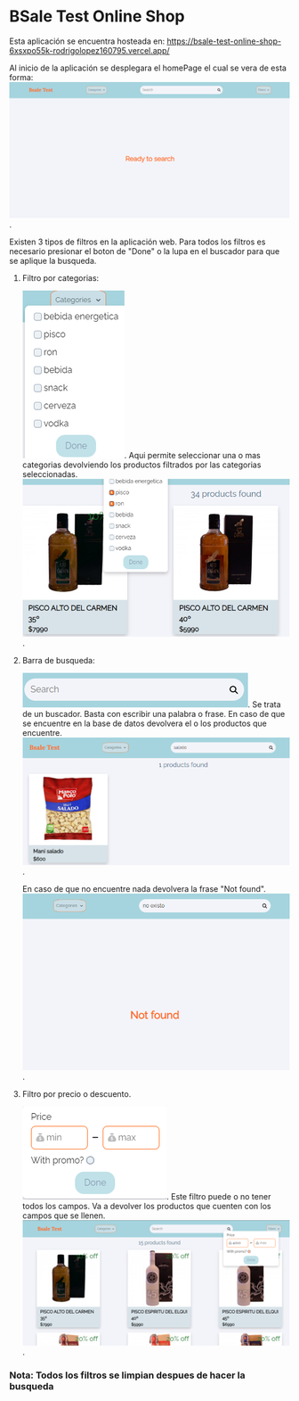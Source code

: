# BSale Test Online Shop

Esta aplicación se encuentra hosteada en: https://bsale-test-online-shop-6xsxpo55k-rodrigolopez160795.vercel.app/

Al inicio de la aplicación se desplegara el homePage el cual se vera de esta forma:
![Landing Page](./assets/images/readme/landing.png).

Existen 3 tipos de filtros en la aplicación web. Para todos los filtros es necesario presionar el boton de "Done" o la lupa en el buscador para que se aplique la busqueda.

1. Filtro por categorias:

   ![Categories](./assets/images/readme/categories.png).
   Aqui permite seleccionar una o mas categorias devolviendo los productos filtrados por las categorias seleccionadas.
   ![Categories](./assets/images/readme/categories1.png).

2. Barra de busqueda:

   ![Search](./assets/images/readme/search.png).
   Se trata de un buscador. Basta con escribir una palabra o frase. En caso de que se encuentre en la base de datos devolvera el o los productos que encuentre.
   ![Search](./assets/images/readme/found.png).

   En caso de que no encuentre nada devolvera la frase "Not found".
   ![Search](./assets/images/readme/not-found.png).

3. Filtro por precio o descuento.

   ![Discount And Price](./assets/images/readme/discountAndPrice.png).
   Este filtro puede o no tener todos los campos. Va a devolver los productos que cuenten con los campos que se llenen.
   ![Discount And Price](./assets/images/readme/examplePrice.png).

### Nota: **Todos los filtros se limpian despues de hacer la busqueda**
